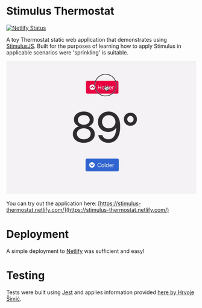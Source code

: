 # Stimulus Thermostat
[![Netlify Status](https://api.netlify.com/api/v1/badges/2d1937eb-68a5-4641-8d73-95bcf9491e49/deploy-status)](https://app.netlify.com/sites/stimulus-thermostat/deploys)

A toy Thermostat static web application that demonstrates using [StimulusJS](https://stimulusjs.org/). Built for the purposes of learning how to apply Stimulus in applicable scenarios were 'sprinkling' is suitable.

![Demo video of thermostat](demo.gif)

You can try out the application here: [https://stimulus-thermostat.netlify.com/](https://stimulus-thermostat.netlify.com/)


# Deployment

A simple deployment to [Netlify](https://www.netlify.com/) was sufficient and easy!

# Testing

Tests were built using [Jest](https://jestjs.io/) and applies information provided [here by Hrvoje Šimić](https://shime.sh/testing-stimulus).


